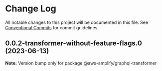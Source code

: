 # Change Log

All notable changes to this project will be documented in this file.
See [Conventional Commits](https://conventionalcommits.org) for commit guidelines.

## 0.0.2-transformer-without-feature-flags.0 (2023-06-13)

**Note:** Version bump only for package @aws-amplify/graphql-transformer
